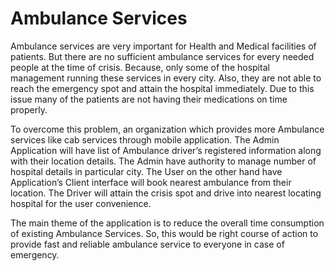 # Ambulance Services
   Ambulance services are very important for Health and Medical facilities of patients. But there are no sufficient ambulance services for every needed people at the time of crisis. Because, only some of the hospital management running these services in every city. Also, they are not able to reach the emergency spot and attain the hospital immediately. Due to this issue many of the patients are not having their medications on time properly. 

   To overcome this problem, an organization which provides more Ambulance services like cab services through mobile application. The Admin Application will have list of Ambulance driver’s registered information along with their location details. The Admin have authority to manage number of hospital details in particular city. The User on the other hand have Application’s Client interface will book nearest ambulance from their location. The Driver will attain the crisis spot and drive into nearest locating hospital for the user convenience. 
   
   The main theme of the application is to reduce the overall time consumption of existing Ambulance Services. So, this would be right course of action to provide fast and reliable ambulance service to everyone in case of emergency.
